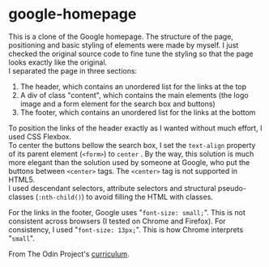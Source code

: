 # google-homepage

This is a clone of the Google homepage. 
The structure of the page, positioning and basic styling of elements were made by myself. I just checked the original source code to fine tune the styling so that the page looks exactly like the original.  
I separated the page in three sections:

1. The header, which contains an unordered list for the links at the top
2. A div of class "content", which contains the main elements (the logo image and a form element for the search box and buttons)
3. The footer, which contains an unordered list for the links at the bottom

To position the links of the header exactly as I wanted without much effort, I used CSS Flexbox.  
To center the buttons bellow the search box, I set the `text-align` property of its parent element (`<form>`) to `center`	. By the way, this solution is much more elegant than the solution used by someone at Google, who put the buttons between `<center>` tags. The `<center>` tag is not supported in HTML5.  
I used descendant selectors, attribute selectors and structural pseudo-classes (`:nth-child()`) to avoid filling the HTML with classes.

For the links in the footer, Google uses "`font-size: small;`". This is not consistent across browsers (I tested on Chrome and Firefox). For consistency, I used "`font-size: 13px;`". This is how Chrome interprets "`small`". 

From The Odin Project's [curriculum](http://www.theodinproject.com/courses/web-development-101/lessons/html-css). 
